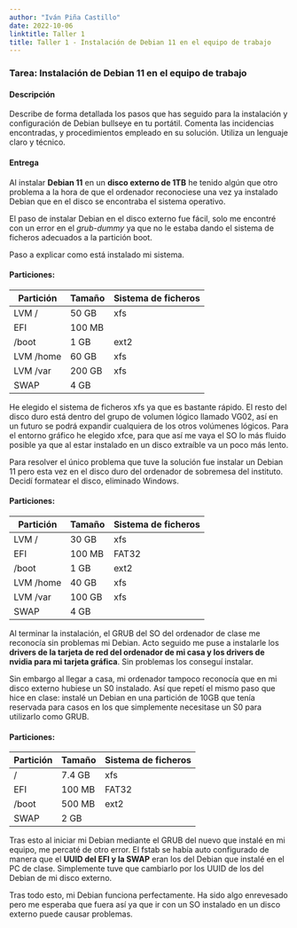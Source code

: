 ```yaml
---
author: "Iván Piña Castillo"
date: 2022-10-06
linktitle: Taller 1
title: Taller 1 - Instalación de Debian 11 en el equipo de trabajo
---
```


### Tarea: Instalación de Debian 11 en el equipo de trabajo
#### Descripción
Describe de forma detallada los pasos que has seguido para la instalación y configuración de Debian bullseye en tu portátil. Comenta las incidencias encontradas, y procedimientos empleado en su solución.
Utiliza un lenguaje claro y técnico.

#### Entrega
Al instalar **Debian 11** en un **disco externo de 1TB** he tenido algún que otro problema a la hora de que el ordenador reconociese una vez ya instalado Debian que en el disco se encontraba el sistema operativo.

El paso de instalar Debian en el disco externo fue fácil, solo me encontré con un error en el *grub-dummy* ya que no le estaba dando el sistema de ficheros adecuados a la partición boot.

Paso a explicar como está instalado mi sistema.
#### Particiones:

| Partición | Tamaño | Sistema de ficheros |
|-----------|--------|---------------------|
| LVM /         | 50 GB  | xfs                 |
| EFI       | 100 MB |                     |
| /boot     | 1 GB   | ext2                |
| LVM /home     | 60 GB  | xfs                 |
| LVM /var      | 200 GB | xfs                 |
| SWAP      | 4 GB   |                     |


He elegido el sistema de ficheros xfs ya que es bastante rápido. El resto del disco duro está dentro del grupo de volumen lógico llamado VG02, así en un futuro se podrá expandir cualquiera de los otros volúmenes lógicos. Para el entorno gráfico he elegido xfce, para que así me vaya el SO lo más fluido posible ya que al estar instalado en un disco extraíble va un poco más lento.

Para resolver el único problema que tuve la solución fue instalar un Debian 11 pero esta vez en el disco duro del ordenador de sobremesa del instituto. Decidí formatear el disco, eliminado Windows.
#### Particiones:

| Partición | Tamaño | Sistema de ficheros |
|-----------|--------|---------------------|
| LVM /         | 30 GB  | xfs                 |
| EFI       | 100 MB | FAT32               |
| /boot     | 1 GB   | ext2                |
| LVM /home     | 40 GB  | xfs                 |
| LVM /var      | 100 GB | xfs                 |
| SWAP      | 4 GB   |                     |



Al terminar la instalación, el GRUB del SO del ordenador de clase me reconocía sin problemas mi Debian.
Acto seguido me puse a instalarle los **drivers de la tarjeta de red del ordenador de mi casa y los drivers de nvidia para mi tarjeta gráfica**. Sin problemas los conseguí instalar.

Sin embargo al llegar a casa, mi ordenador tampoco reconocía que en mi disco externo hubiese un S0 instalado. Así que repetí el mismo paso que hice en clase: instalé un Debian en una partición de 10GB que tenía reservada para casos en los que simplemente necesitase un S0 para utilizarlo como GRUB.
#### Particiones:

| Partición | Tamaño | Sistema de ficheros |
|-----------|--------|---------------------|
| /         | 7.4 GB | xfs                 |
| EFI       | 100 MB | FAT32               |
| /boot     | 500 MB | ext2                |
| SWAP      | 2 GB   |                     |

Tras esto al iniciar mi Debian mediante el GRUB del nuevo que instalé en mi equipo, me percaté de otro error. El fstab se había auto configurado de manera que el **UUID del EFI y la SWAP** eran los del Debian que instalé en el PC de clase. Simplemente tuve que cambiarlo por los UUID de los del Debian de mi disco externo.

Tras todo esto, mi Debian funciona perfectamente. Ha sido algo enrevesado pero me esperaba que fuera así ya que ir con un SO instalado en un disco externo puede causar problemas.
